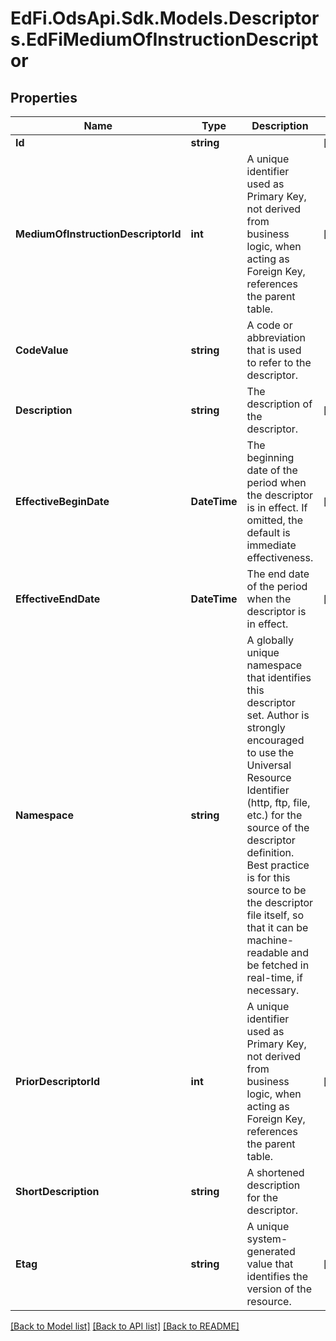 # EdFi.OdsApi.Sdk.Models.Descriptors.EdFiMediumOfInstructionDescriptor

## Properties

Name | Type | Description | Notes
------------ | ------------- | ------------- | -------------
**Id** | **string** |  | [optional] 
**MediumOfInstructionDescriptorId** | **int** | A unique identifier used as Primary Key, not derived from business logic, when acting as Foreign Key, references the parent table. | [optional] 
**CodeValue** | **string** | A code or abbreviation that is used to refer to the descriptor. | 
**Description** | **string** | The description of the descriptor. | [optional] 
**EffectiveBeginDate** | **DateTime** | The beginning date of the period when the descriptor is in effect. If omitted, the default is immediate effectiveness. | [optional] 
**EffectiveEndDate** | **DateTime** | The end date of the period when the descriptor is in effect. | [optional] 
**Namespace** | **string** | A globally unique namespace that identifies this descriptor set. Author is strongly encouraged to use the Universal Resource Identifier (http, ftp, file, etc.) for the source of the descriptor definition. Best practice is for this source to be the descriptor file itself, so that it can be machine-readable and be fetched in real-time, if necessary. | 
**PriorDescriptorId** | **int** | A unique identifier used as Primary Key, not derived from business logic, when acting as Foreign Key, references the parent table. | [optional] 
**ShortDescription** | **string** | A shortened description for the descriptor. | 
**Etag** | **string** | A unique system-generated value that identifies the version of the resource. | [optional] 

[[Back to Model list]](../README.md#documentation-for-models) [[Back to API list]](../README.md#documentation-for-api-endpoints) [[Back to README]](../README.md)

